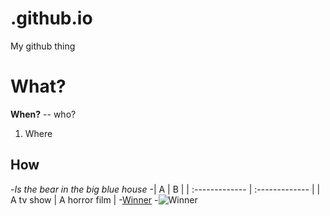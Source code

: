 # .github.io
My github thing

# What?
**When?**
-- who?
1. Where
## How
-*Is the bear in the big blue house*
-| A | B     |
| :------------- | :------------- |
| A tv show      | A horror film       |
-[Winner](https://media.giphy.com/media/2gtoSIzdrSMFO/giphy.gif)
-![Winner](https://media.giphy.com/media/2gtoSIzdrSMFO/giphy.gif)

